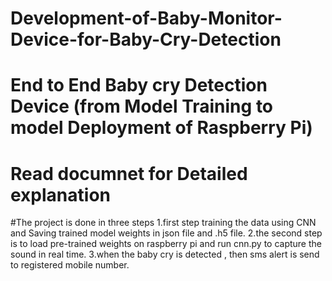 # Development-of-Baby-Monitor-Device-for-Baby-Cry-Detection

# End to End Baby cry Detection Device (from Model Training to model Deployment of Raspberry Pi)
# Read documnet for Detailed explanation
#The project is done in three steps 
  1.first step training the data using CNN and Saving trained model weights in json file and .h5 file.
  2.the second step is to load pre-trained weights on raspberry pi and run cnn.py to capture the sound in real time.
  3.when the baby cry is detected , then sms alert is send to registered mobile number.

